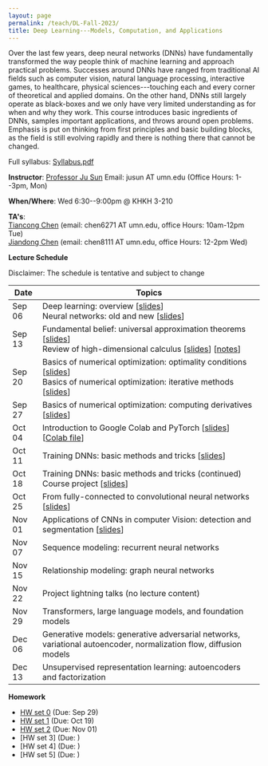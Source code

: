 ```yaml
---
layout: page
permalink: /teach/DL-Fall-2023/
title: Deep Learning---Models, Computation, and Applications 
---
```


Over the last few years, deep neural networks (DNNs) have fundamentally transformed the way people think of machine learning and approach practical problems. Successes around DNNs have ranged from traditional AI fields such as computer vision, natural language processing, interactive games, to healthcare, physical sciences---touching each and every corner of theoretical and applied domains. On the other hand, DNNs still largely operate as black-boxes and we only have very limited understanding as for when and why they work. This course introduces basic ingredients of DNNs, samples important applications, and throws around open problems. Emphasis is put on thinking from first principles and basic building blocks, as the field is still evolving rapidly and there is nothing there that cannot be changed. 

Full syllabus: [Syllabus.pdf](2023_Fall_DL.pdf)

**Instructor**: [Professor Ju Sun](https://sunju.org/)  Email: jusun AT umn.edu   (Office Hours: 1--3pm, Mon)

**When/Where**: Wed 6:30--9:00pm @ KHKH 3-210 

**TA's**:   
[Tiancong Chen](https://sites.google.com/view/tiancong-chen) (email: chen6271 AT umn.edu, office Hours: 10am-12pm Tue)    
[Jiandong Chen](https://www.linkedin.com/in/jiandong-chen) (email: chen8111 AT umn.edu, office Hours: 12-2pm Wed) 

**Lecture Schedule**

Disclaimer: The schedule is tentative and subject to change 

| Date   | Topics                                                                                                                                                                                         |    
| ------ | ---------------------------------------------------------------------------------------------------------------------------------------------------------------------------------------------- |    
| Sep 06 | Deep learning: overview \[[slides](lecture-sep-06-A.pdf)\]  <br> Neural networks: old and new \[[slides](lecture-sep-06-B.pdf)\]      |    
| Sep 13 | Fundamental belief: universal approximation theorems \[[slides](lecture-sep-13-A.pdf)\]  <br> Review of high-dimensional calculus \[[slides](lecture-sep-13-B.pdf)\] \[[notes](calculus_review.pdf)\]|    
| Sep 20 | Basics of numerical optimization: optimality conditions \[[slides](lecture-sep-20-A.pdf)\] <br> Basics of numerical optimization: iterative methods [[slides](lecture-sep-20-B.pdf)\]|    
| Sep 27 | Basics of numerical optimization: computing derivatives  [[slides](lecture-sep-27.pdf)\] | 
| Oct 04 | Introduction to Google Colab and PyTorch \[[slides](Intro-Colab-PyTorch.pdf)\] \[[Colab file](https://colab.research.google.com/drive/1-nyT230WaDCUa-OyPWCjfRFjqVKz0ft-?usp=sharing)\]  |    
| Oct 11 | Training DNNs: basic methods and tricks \[[slides](lecture-oct-11.pdf)\]| |    
| Oct 18 | Training DNNs: basic methods and tricks (continued) <br> Course project \[[slides](project.pdf)\] | 
| Oct 25 | From fully-connected to convolutional neural networks \[[slides](lecture-oct-25.pdf)\]|      
| Nov 01 | Applications of CNNs in computer Vision: detection and segmentation \[[slides](lecture-nov-01.pdf)\] |  
| Nov 07 | Sequence modeling: recurrent neural networks |  
| Nov 15 | Relationship modeling: graph neural networks |  
| Nov 22 | Project lightning talks (no lecture content) | 
| Nov 29 | Transformers, large language models, and foundation models  |
| Dec 06 | Generative models: generative adversarial networks, variational autoencoder, normalization flow, diffusion models |
| Dec 13 | Unsupervised representation learning: autoencoders and factorization  |     
         

**Homework**   
+ [HW set 0](HW0.pdf) (Due: Sep 29)
+ [HW set 1](HW1.pdf) (Due: Oct 19)
+ [HW set 2](HW2.pdf) (Due: Nov 01)
+ [HW set 3] (Due: )
+ [HW set 4] (Due: )
+ [HW set 5] (Due: )